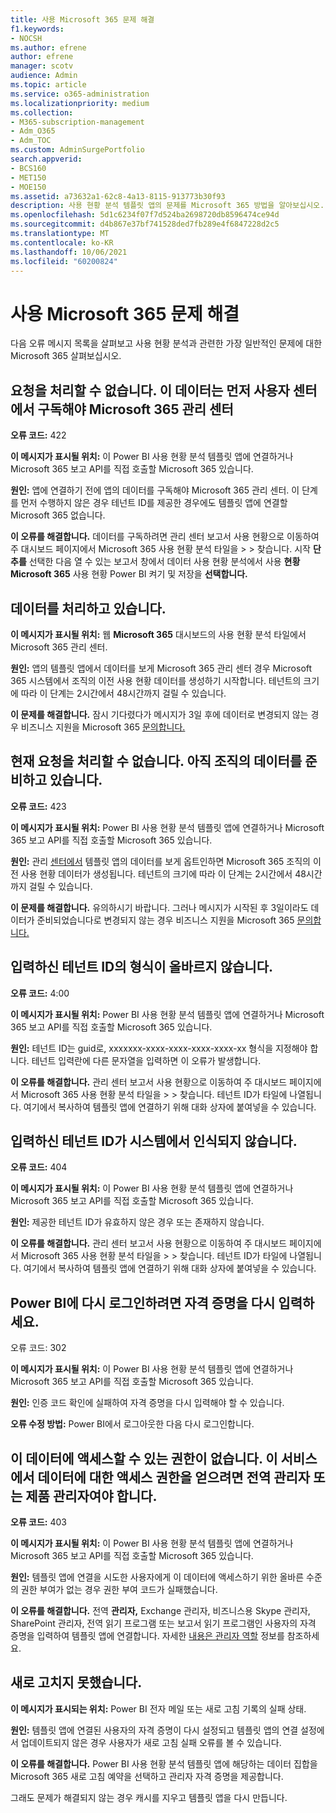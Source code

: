 ```yaml
---
title: 사용 Microsoft 365 문제 해결
f1.keywords:
- NOCSH
ms.author: efrene
author: efrene
manager: scotv
audience: Admin
ms.topic: article
ms.service: o365-administration
ms.localizationpriority: medium
ms.collection:
- M365-subscription-management
- Adm_O365
- Adm_TOC
ms.custom: AdminSurgePortfolio
search.appverid:
- BCS160
- MET150
- MOE150
ms.assetid: a73632a1-62c8-4a13-8115-913773b30f93
description: 사용 현황 분석 템플릿 앱의 문제를 Microsoft 365 방법을 알아보십시오.
ms.openlocfilehash: 5d1c6234f07f7d524ba2698720db8596474ce94d
ms.sourcegitcommit: d4b867e37bf741528ded7fb289e4f6847228d2c5
ms.translationtype: MT
ms.contentlocale: ko-KR
ms.lasthandoff: 10/06/2021
ms.locfileid: "60200824"
---
```

# <a name="troubleshooting-microsoft-365-usage-analytics"></a>사용 Microsoft 365 문제 해결

다음 오류 메시지 목록을 살펴보고 사용 현황 분석과 관련한 가장 일반적인 문제에 대한 Microsoft 365 살펴보십시오.
  
    
## <a name="we-are-unable-to-process-your-request-you-have-to-first-subscribe-to-this-data-from-the-microsoft-365-admin-center"></a>요청을 처리할 수 없습니다. 이 데이터는 먼저 사용자 센터에서 구독해야 Microsoft 365 관리 센터

 **오류 코드:** 422 
  
 **이 메시지가 표시될 위치:** 이 Power BI 사용 현황 분석 템플릿 앱에 연결하거나 Microsoft 365 보고 API를 직접 호출할 Microsoft 365 있습니다. 
  
 **원인:** 앱에 연결하기 전에 앱의 데이터를 구독해야 Microsoft 365 관리 센터. 이 단계를 먼저 수행하지 않은 경우 테넌트 ID를 제공한 경우에도 템플릿 앱에 연결할 Microsoft 365 없습니다. 
  
 **이 오류를 해결합니다.** 데이터를 구독하려면 관리 센터 보고서 사용 현황으로 이동하여 주 대시보드 페이지에서 Microsoft 365 사용 현황 분석 타일을 \>  \> <a href="https://go.microsoft.com/fwlink/p/?linkid=2074756" target="_blank"></a> 찾습니다. 시작 **단추를** 선택한 다음 열  수 있는 보고서 창에서 데이터 사용 현황 분석에서 사용 **현황 Microsoft 365** 사용 현황 Power BI 켜기 및 저장을 **선택합니다.**
  
## <a name="we-are-processing-your-data"></a>데이터를 처리하고 있습니다.

 **이 메시지가 표시될 위치:** 웹 **Microsoft 365** 대시보드의 사용 현황 분석 타일에서 Microsoft 365 관리 센터.  
  
 **원인:** 앱의 [](enable-usage-analytics.md) 템플릿 앱에서 데이터를 보게 Microsoft 365 관리 센터 경우 Microsoft 365 시스템에서 조직의 이전 사용 현황 데이터를 생성하기 시작합니다. 테넌트의 크기에 따라 이 단계는 2시간에서 48시간까지 걸릴 수 있습니다. 
  
 **이 문제를 해결합니다.** 잠시 기다렸다가 메시지가 3일  후에 데이터로 변경되지 않는 경우 비즈니스 지원을 Microsoft 365 [문의합니다.](../../business-video/get-help-support.md)
  
## <a name="we-are-unable-to-process-your-request-at-this-time-we-are-still-preparing-the-data-for-your-organization"></a>현재 요청을 처리할 수 없습니다. 아직 조직의 데이터를 준비하고 있습니다.

 **오류 코드:** 423 
  
 **이 메시지가 표시될 위치:** Power BI 사용 현황 분석 템플릿 앱에 연결하거나 Microsoft 365 보고 API를 직접 호출할 Microsoft 365 있습니다. 
  
 **원인:** 관리 [센터에서](enable-usage-analytics.md) 템플릿 앱의 데이터를 보게 옵트인하면 Microsoft 365 조직의 이전 사용 현황 데이터가 생성됩니다. 테넌트의 크기에 따라 이 단계는 2시간에서 48시간까지 걸릴 수 있습니다. 
  
 **이 문제를 해결합니다.** 유의하시기 바랍니다. 그러나 메시지가 시작된 후 3일이라도 데이터가 준비되었습니다로 변경되지 않는 경우 비즈니스 지원을 Microsoft 365 [문의합니다.](../../business-video/get-help-support.md) 
  
## <a name="the-tenant-id-you-provided-is-not-in-the-correct-format"></a>입력하신 테넌트 ID의 형식이 올바르지 않습니다.

 **오류 코드:** 4:00 
  
 **이 메시지가 표시될 위치:** Power BI 사용 현황 분석 템플릿 앱에 연결하거나 Microsoft 365 보고 API를 직접 호출할 Microsoft 365 있습니다. 
  
 **원인:** 테넌트 ID는 guid로, xxxxxxx-xxxx-xxxx-xxxx-xxxx-xx 형식을 지정해야 합니다. 테넌트 입력란에 다른 문자열을 입력하면 이 오류가 발생합니다. 
  
 **이 오류를 해결합니다.** 관리 센터 보고서 사용 현황으로 이동하여 주 대시보드 페이지에서 Microsoft 365 사용 현황 분석 타일을 \>  \> <a href="https://go.microsoft.com/fwlink/p/?linkid=2074756" target="_blank"></a> 찾습니다. 테넌트 ID가 타일에 나열됩니다. 여기에서 복사하여 템플릿 앱에 연결하기 위해 대화 상자에 붙여넣을 수 있습니다. 
  
## <a name="the-tenant-id-you-provided-is-not-recognized-by-our-system"></a>입력하신 테넌트 ID가 시스템에서 인식되지 않습니다.

 **오류 코드:** 404 
  
 **이 메시지가 표시될 위치:** 이 Power BI 사용 현황 분석 템플릿 앱에 연결하거나 Microsoft 365 보고 API를 직접 호출할 Microsoft 365 있습니다. 
  
 **원인:** 제공한 테넌트 ID가 유효하지 않은 경우 또는 존재하지 않습니다. 
  
 **이 오류를 해결합니다.** 관리 센터 보고서 사용 현황으로 이동하여 주 대시보드 페이지에서 Microsoft 365 사용 현황 분석 타일을 \>  \> <a href="https://go.microsoft.com/fwlink/p/?linkid=2074756" target="_blank"></a> 찾습니다. 테넌트 ID가 타일에 나열됩니다. 여기에서 복사하여 템플릿 앱에 연결하기 위해 대화 상자에 붙여넣을 수 있습니다. 
  
## <a name="please-re-enter-your-credentials-to-sign-in-to-power-bi-again"></a>Power BI에 다시 로그인하려면 자격 증명을 다시 입력하세요.

오류 코드: 302
  
 **이 메시지가 표시될 위치:** 이 Power BI 사용 현황 분석 템플릿 앱에 연결하거나 Microsoft 365 보고 API를 직접 호출할 Microsoft 365 있습니다. 
  
 **원인:** 인증 코드 확인에 실패하여 자격 증명을 다시 입력해야 할 수 있습니다. 
  
 **오류 수정 방법:** Power BI에서 로그아웃한 다음 다시 로그인합니다. 
  
## <a name="you-do-not-have-the-right-authorization-to-access-to-this-data-to-be-able-to-gain-access-to-the-data-from-this-service-you-need-to-be-either-a-global-admin-or-any-one-of-the-product-admins"></a>이 데이터에 액세스할 수 있는 권한이 없습니다. 이 서비스에서 데이터에 대한 액세스 권한을 얻으려면 전역 관리자 또는 제품 관리자여야 합니다.

 **오류 코드:** 403 
  
 **이 메시지가 표시될 위치:** 이 Power BI 사용 현황 분석 템플릿 앱에 연결하거나 Microsoft 365 보고 API를 직접 호출할 Microsoft 365 있습니다. 
  
 **원인:** 템플릿 앱에 연결을 시도한 사용자에게 이 데이터에 액세스하기 위한 올바른 수준의 권한 부여가 없는 경우 권한 부여 코드가 실패했습니다. 
  
 **이 오류를 해결합니다.** 전역 **관리자,** Exchange 관리자, 비즈니스용 Skype 관리자, SharePoint 관리자, 전역 읽기 프로그램 또는 보고서 읽기 프로그램인 사용자의  자격 증명을 입력하여 템플릿 앱에 연결합니다.   자세한 [내용은 관리자 역할](../add-users/about-admin-roles.md) 정보를 참조하세요. 
  
## <a name="refresh-failed"></a>새로 고치지 못했습니다.

 **이 메시지가 표시되는 위치:** Power BI 전자 메일 또는 새로 고침 기록의 실패 상태. 
  
 **원인:** 템플릿 앱에 연결된 사용자의 자격 증명이 다시 설정되고 템플릿 앱의 연결 설정에서 업데이트되지 않은 경우 사용자가 새로 고침 실패 오류를 볼 수 있습니다. 
  
 **이 오류를 해결합니다.** Power BI 사용 현황 분석 템플릿 앱에 해당하는 데이터 집합을 Microsoft 365  새로 고침 예약을 선택하고 관리자 자격 증명을 제공합니다. 
  
그래도 문제가 해결되지 않는 경우 캐시를 지우고 템플릿 앱을 다시 만듭니다.
  
  
